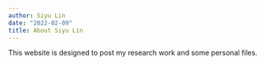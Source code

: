 ```yaml
---
author: Siyu Lin
date: "2022-02-09"
title: About Siyu Lin
---
```


This website is designed to post my research work and some personal files.

